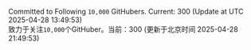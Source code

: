 Committed to Following `10,000` GitHubers. Current: <!-- FOLLOWING_COUNT -->300<!-- FOLLOWING_COUNT --> (Update at UTC <!-- LAST_UPDATED -->2025-04-28 13:49:53<!-- LAST_UPDATED -->)<br>
致力于关注`10,000`个GitHuber。当前：<!-- FOLLOWING_COUNT -->300<!-- FOLLOWING_COUNT --> (更新于北京时间 <!-- LAST_UPDATED_CST -->2025-04-28 21:49:53<!-- LAST_UPDATED_CST -->)
